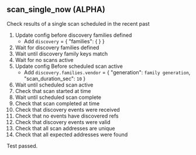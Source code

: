 
## scan_single_now (ALPHA)

Check results of a single scan scheduled in the recent past

1. Update config before discovery families defined
    * Add `discovery` = { "families": {  } }
1. Wait for discovery families defined
1. Wait until discovery family keys match
1. Wait for no scans active
1. Update config Before scheduled scan active
    * Add `discovery.families.vendor` = { "generation": `family generation`, "scan_duration_sec": `10` }
1. Wait until scheduled scan active
1. Check that scan started at time
1. Wait until scheduled scan complete
1. Check that scan completed at time
1. Check that discovery events were received
1. Check that no events have discovered refs
1. Check that discovery events were valid
1. Check that all scan addresses are unique
1. Check that all expected addresses were found

Test passed.
